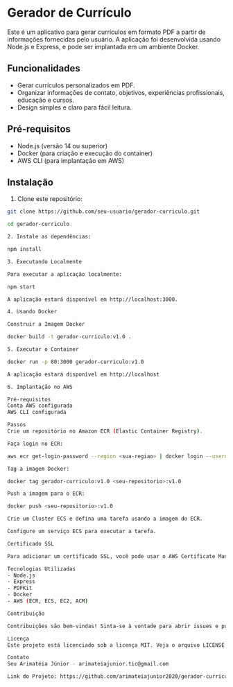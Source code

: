 # Gerador de Currículo

Este é um aplicativo para gerar currículos em formato PDF a partir de informações fornecidas pelo usuário. A aplicação foi desenvolvida usando Node.js e Express, e pode ser implantada em um ambiente Docker.

## Funcionalidades

- Gerar currículos personalizados em PDF.
- Organizar informações de contato, objetivos, experiências profissionais, educação e cursos.
- Design simples e claro para fácil leitura.

## Pré-requisitos

- Node.js (versão 14 ou superior)
- Docker (para criação e execução do container)
- AWS CLI (para implantação em AWS)

## Instalação

1. Clone este repositório:

```sh
git clone https://github.com/seu-usuario/gerador-curriculo.git

cd gerador-curriculo

2. Instale as dependências:

npm install

3. Executando Localmente

Para executar a aplicação localmente:

npm start

A aplicação estará disponível em http://localhost:3000.

4. Usando Docker

Construir a Imagem Docker

docker build -t gerador-curriculo:v1.0 .

5. Executar o Container

docker run -p 80:3000 gerador-curriculo:v1.0

A aplicação estará disponível em http://localhost

6. Implantação no AWS

Pré-requisitos
Conta AWS configurada
AWS CLI configurada

Passos
Crie um repositório no Amazon ECR (Elastic Container Registry).

Faça login no ECR:

aws ecr get-login-password --region <sua-regiao> | docker login --username AWS --password-stdin <seu-repositorio>

Tag a imagem Docker:

docker tag gerador-curriculo:v1.0 <seu-repositorio>:v1.0

Push a imagem para o ECR:

docker push <seu-repositorio>:v1.0

Crie um Cluster ECS e defina uma tarefa usando a imagem do ECR.

Configure um serviço ECS para executar a tarefa.

Certificado SSL

Para adicionar um certificado SSL, você pode usar o AWS Certificate Manager (ACM) e configurar um Application Load Balancer (ALB) para distribuir o tráfego HTTPS para sua instância EC2 ou ECS.

Tecnologias Utilizadas
- Node.js
- Express
- PDFKit
- Docker
- AWS (ECR, ECS, EC2, ACM)

Contribuição

Contribuições são bem-vindas! Sinta-se à vontade para abrir issues e pull requests.

Licença
Este projeto está licenciado sob a licença MIT. Veja o arquivo LICENSE para mais detalhes.

Contato
Seu Arimatéia Júnior - arimateiajunior.tic@gmail.com

Link do Projeto: https://github.com/arimateiajunior2020/gerador-curriculo
